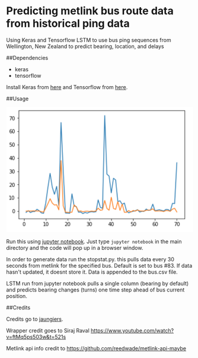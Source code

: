 # Predicting metlink bus route data from historical ping data
Using Keras and Tensorflow LSTM to use bus ping sequences from Wellington, New Zealand to predict bearing, location, and delays

##Dependencies

* keras
* tensorflow

Install Keras from [here](https://keras.io/) and Tensorflow from [here](https://www.tensorflow.org/versions/r0.12/get_started/os_setup). 

##Usage

![Alt text](/accuracy-graph.png?raw=true "Prediction Accuracy - One time step ahead")

Run this using [jupyter notebook](http://jupyter.readthedocs.io/en/latest/install.html). Just type `jupyter notebook` in the main directory and the code will pop up in a browser window. 

In order to generate data run the stopstat.py.  this pulls data every 30 seconds from metlink for the specified bus.  Default is set to bus #83.  If data hasn't updated, it doesnt store it.  Data is appended to the bus.csv file.

LSTM run from jupyter notebook pulls a single column (bearing by default) and predicts bearing changes (turns) one time step ahead of bus current position.  


##Credits

Credits go to [jaungiers](https://github.com/jaungiers/LSTM-Neural-Network-for-Time-Series-Prediction).

Wrapper credit goes to Siraj Raval https://www.youtube.com/watch?v=ftMq5ps503w&t=521s

Metlink api info credit to https://github.com/reedwade/metlink-api-maybe



